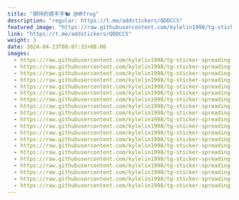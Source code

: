 ```yaml
---
title: "期待的搓手手🐿 @HRfrog"
description: "regular: https://t.me/addstickers/QDDCCS"
featured_image: "https://raw.githubusercontent.com/kylelin1998/tg-sticker-spreading-worldwide-images/main/img/e907922d-6623-41cf-adf4-9ce0a87c8353.jpg"
link: "https://t.me/addstickers/QDDCCS"
weight: 3
date: 2024-04-23T08:07:33+08:00
images:
  - https://raw.githubusercontent.com/kylelin1998/tg-sticker-spreading-worldwide-images/main/img/e907922d-6623-41cf-adf4-9ce0a87c8353.jpg
  - https://raw.githubusercontent.com/kylelin1998/tg-sticker-spreading-worldwide-images/main/img/504dd557-ed8d-4c5b-932d-8464da415276.jpg
  - https://raw.githubusercontent.com/kylelin1998/tg-sticker-spreading-worldwide-images/main/img/77991307-4130-47dc-b5d8-20381655113e.jpg
  - https://raw.githubusercontent.com/kylelin1998/tg-sticker-spreading-worldwide-images/main/img/bad55f19-38dd-435d-a9e7-20cd06658be1.jpg
  - https://raw.githubusercontent.com/kylelin1998/tg-sticker-spreading-worldwide-images/main/img/b172f0d3-717d-4067-808b-621c784506c1.jpg
  - https://raw.githubusercontent.com/kylelin1998/tg-sticker-spreading-worldwide-images/main/img/2503cc2c-b8e4-41d7-9655-24eec3fc6bbd.jpg
  - https://raw.githubusercontent.com/kylelin1998/tg-sticker-spreading-worldwide-images/main/img/dae5fe28-c069-4403-8977-a9d66349d4e1.jpg
  - https://raw.githubusercontent.com/kylelin1998/tg-sticker-spreading-worldwide-images/main/img/7690c639-7eef-44b2-bff1-8020760da00a.jpg
  - https://raw.githubusercontent.com/kylelin1998/tg-sticker-spreading-worldwide-images/main/img/206254ee-1ffb-4603-a4c8-4b9f40839a55.jpg
  - https://raw.githubusercontent.com/kylelin1998/tg-sticker-spreading-worldwide-images/main/img/1ef8115b-0800-4885-be82-67dfa0b4c643.jpg
  - https://raw.githubusercontent.com/kylelin1998/tg-sticker-spreading-worldwide-images/main/img/99c4f941-0a0a-4145-98e4-2651d8b6624a.jpg
  - https://raw.githubusercontent.com/kylelin1998/tg-sticker-spreading-worldwide-images/main/img/1f2e6249-3116-464a-8c17-0850a1fe698c.jpg
  - https://raw.githubusercontent.com/kylelin1998/tg-sticker-spreading-worldwide-images/main/img/732e9d31-d18d-4f9a-ba26-c6598b6aac23.jpg
  - https://raw.githubusercontent.com/kylelin1998/tg-sticker-spreading-worldwide-images/main/img/1b3700d4-55bb-4183-a023-c542db4c8619.jpg
  - https://raw.githubusercontent.com/kylelin1998/tg-sticker-spreading-worldwide-images/main/img/433e0005-3a88-48e5-8448-1643f84ebc34.jpg
  - https://raw.githubusercontent.com/kylelin1998/tg-sticker-spreading-worldwide-images/main/img/c21cda72-b340-498f-9706-95f4e23b1ec7.jpg
  - https://raw.githubusercontent.com/kylelin1998/tg-sticker-spreading-worldwide-images/main/img/9a68cd89-d86b-4414-bd54-8f5822d7dbc9.jpg
  - https://raw.githubusercontent.com/kylelin1998/tg-sticker-spreading-worldwide-images/main/img/a942c2bf-658d-49a9-a915-b1a155dbbb26.jpg
  - https://raw.githubusercontent.com/kylelin1998/tg-sticker-spreading-worldwide-images/main/img/273c8731-016d-4add-99ce-b6f19035f60a.jpg
  - https://raw.githubusercontent.com/kylelin1998/tg-sticker-spreading-worldwide-images/main/img/b57cfe60-276a-4024-bab0-6ef2375048d1.jpg
---
```

